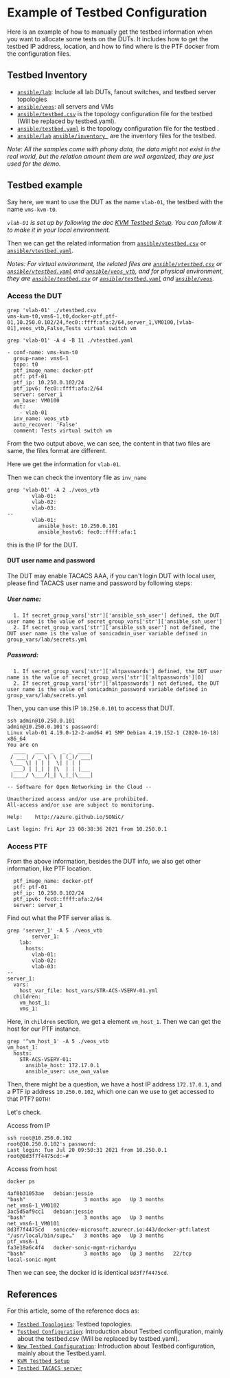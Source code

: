 # Example of Testbed Configuration
Here is an example of how to manually get the testbed information when you want to allocate some tests on the DUTs. It includes how to get the testbed IP address, location, and how to find where is the PTF docker from the configuration files.

## Testbed Inventory

- [```ansible/lab```](/ansible/lab): Include all lab DUTs, fanout switches, and testbed server topologies
- [```ansible/veos```](/ansible/veos): all servers and VMs
- [```ansible/testbed.csv```](/ansible/testbed.csv) is the topology configuration file for the testbed (Will be replaced by testbed.yaml).
- [```ansible/testbed.yaml```](/ansible/testbed.yaml) is the topology configuration file for the testbed .
- [```ansible/lab```](/ansible/lab) [```ansible/inventory ```](/ansible/inventory ) are the inventory files for the testbed.

*Note: All the samples come with phony data, the data might not exist in the real world, but the relation amount them are well organized, they are just used for the demo.*


## Testbed example
Say here, we want to use the DUT as the name `vlab-01`, the testbed with the name `vms-kvm-t0`.

*`vlab-01` is set up by following the doc [KVM Testbed Setup](/docs/testbed/README.testbed.VsSetup.md). You can follow it to make it in your local environment.*

Then we can get the related information from [```ansible/vtestbed.csv```](/ansible/vtestbed.csv) or [```ansible/vtestbed.yaml```](/ansible/vtestbed.yaml).

*Notes: For virtual environment, the related files are [```ansible/vtestbed.csv```](/ansible/vtestbed.csv) or [```ansible/vtestbed.yaml```](/ansible/vtestbed.yaml) and [```ansible/veos_vtb```](/ansible/veos_vtb), and for physical environment, they are [```ansible/testbed.csv```](/ansible/testbed.csv) or [```ansible/testbed.yaml```](/ansible/testbed.yaml) and [```ansible/veos```](/ansible/veos).*

### Access the DUT

```
grep 'vlab-01' ./vtestbed.csv
vms-kvm-t0,vms6-1,t0,docker-ptf,ptf-01,10.250.0.102/24,fec0::ffff:afa:2/64,server_1,VM0100,[vlab-01],veos_vtb,False,Tests virtual switch vm
```
```
grep 'vlab-01' -A 4 -B 11 ./vtestbed.yaml

- conf-name: vms-kvm-t0
  group-name: vms6-1
  topo: t0
  ptf_image_name: docker-ptf
  ptf: ptf-01
  ptf_ip: 10.250.0.102/24
  ptf_ipv6: fec0::ffff:afa:2/64
  server: server_1
  vm_base: VM0100
  dut:
    - vlab-01
  inv_name: veos_vtb
  auto_recover: 'False'
  comment: Tests virtual switch vm
```
From the two output above, we can see, the content in that two files are same, the files format are different.

Here we get the information for `vlab-01`.

Then we can check the inventory file as `inv_name`
```
grep 'vlab-01' -A 2 ./veos_vtb
        vlab-01:
        vlab-02:
        vlab-03:
--
        vlab-01:
          ansible_host: 10.250.0.101
          ansible_hostv6: fec0::ffff:afa:1
```
this is the IP for the DUT.

#### DUT user name and password
The DUT may enable TACACS AAA, if you can't login DUT with local user, please find TACACS user name and password by following steps:

##### User name:
```
  1. If secret_group_vars['str']['ansible_ssh_user'] defined, the DUT user name is the value of secret_group_vars['str']['ansible_ssh_user']
  2. If secret_group_vars['str']['ansible_ssh_user'] not defined, the DUT user name is the value of sonicadmin_user variable defined in group_vars/lab/secrets.yml
```

##### Password:
```
  1. If secret_group_vars['str']['altpasswords'] defined, the DUT user name is the value of secret_group_vars['str']['altpasswords'][0]
  2. If secret_group_vars['str']['altpasswords'] not defined, the DUT user name is the value of sonicadmin_password variable defined in group_vars/lab/secrets.yml
```


Then, you can use this IP `10.250.0.101` to access that DUT.

```
ssh admin@10.250.0.101
admin@10.250.0.101's password:
Linux vlab-01 4.19.0-12-2-amd64 #1 SMP Debian 4.19.152-1 (2020-10-18) x86_64
You are on
  ____   ___  _   _ _  ____
 / ___| / _ \| \ | (_)/ ___|
 \___ \| | | |  \| | | |
  ___) | |_| | |\  | | |___
 |____/ \___/|_| \_|_|\____|

-- Software for Open Networking in the Cloud --

Unauthorized access and/or use are prohibited.
All-access and/or use are subject to monitoring.

Help:    http://azure.github.io/SONiC/

Last login: Fri Apr 23 08:38:36 2021 from 10.250.0.1
```

### Access PTF
From the above information, besides the DUT info, we also get other information, like PTF location.
```
  ptf_image_name: docker-ptf
  ptf: ptf-01
  ptf_ip: 10.250.0.102/24
  ptf_ipv6: fec0::ffff:afa:2/64
  server: server_1
```
Find out what the PTF server alias is.
```
grep 'server_1' -A 5 ./veos_vtb
        server_1:
    lab:
      hosts:
        vlab-01:
        vlab-02:
        vlab-03:
--
server_1:
  vars:
    host_var_file: host_vars/STR-ACS-VSERV-01.yml
  children:
    vm_host_1:
    vms_1:
```
Here, in `children` section, we get a element `vm_host_1`. Then we can get the host for our PTF instance.
```
grep '^vm_host_1' -A 5 ./veos_vtb
vm_host_1:
  hosts:
    STR-ACS-VSERV-01:
      ansible_host: 172.17.0.1
      ansible_user: use_own_value
```

Then, there might be a question, we have a host IP address `172.17.0.1`, and a PTF ip address `10.250.0.102`, which one can we use to get accessed to that PTF? ``BOTH!``

Let's check.

Access from IP
```
ssh root@10.250.0.102
root@10.250.0.102's password:
Last login: Tue Jul 20 09:50:31 2021 from 10.250.0.1
root@8d3f7f4475cd:~#
```
Access from host
```
docker ps

4af0b31053ae   debian:jessie                                         "bash"                   3 months ago   Up 3 months                                                  net_vms6-1_VM0102
3ac5d5af9cc1   debian:jessie                                         "bash"                   3 months ago   Up 3 months                                                  net_vms6-1_VM0101
8d3f7f4475cd   sonicdev-microsoft.azurecr.io:443/docker-ptf:latest   "/usr/local/bin/supe…"   3 months ago   Up 3 months                                                  ptf_vms6-1
fa3e18a6c4f4   docker-sonic-mgmt-richardyu                           "bash"                   3 months ago   Up 3 months   22/tcp                                         local-sonic-mgmt
```
Then we can see, the docker id is identical `8d3f7f4475cd`.



## References
For this article, some of the reference docs as:

- [```Testbed Topologies```](/docs/testbed/README.testbed.Topology.md): Testbed topologies.
- [```Testbed Configuration```](/docs/testbed/README.testbed.Config.md): Introduction about Testbed configuration, mainly about the testbed.csv (Will be replaced by testbed.yaml).
- [```New Testbed Configuration```](/docs/testbed/README.new.testbed.Configuration.md): Introduction about Testbed configuration, mainly about the Testbed.yaml.
- [```KVM Testbed Setup```](/docs/testbed/README.testbed.VsSetup.md)
- [```Testbed TACACS server```](/docs/testbed/README.testbed.TACACS.md)

